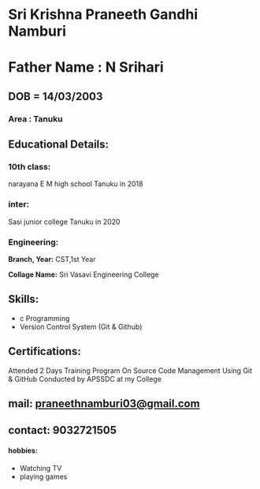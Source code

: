 
#  Sri Krishna Praneeth Gandhi Namburi

# Father Name : N Srihari

## DOB = 14/03/2003

### Area : Tanuku

## Educational Details:

### 10th class:
 narayana E M high school Tanuku in 2018   
### inter:
 Sasi junior college Tanuku in 2020

### Engineering:

**Branch, Year:** CST,1st Year

**Collage Name:** Sri Vasavi Engineering College

## Skills:

- c Programming
- Version Control System (Git & Github)

## Certifications:

Attended 2 Days Training Program On Source Code Management Using Git & GitHub Conducted by APSSDC at my College 

## mail: praneethnamburi03@gmail.com
## contact: 9032721505
#### hobbies: 
- Watching TV
- playing games

